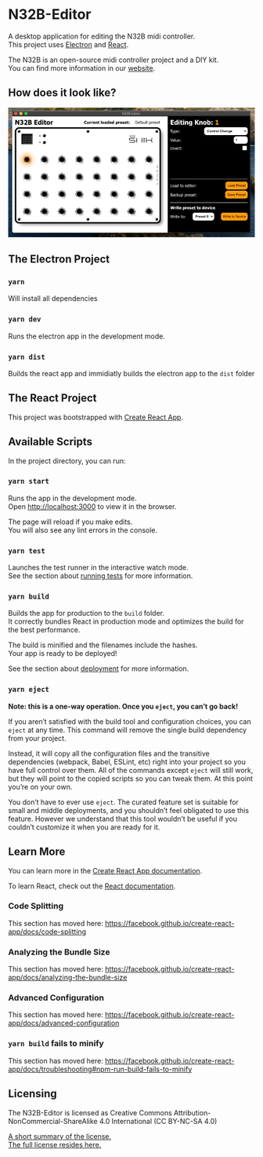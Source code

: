 # N32B-Editor
A desktop application for editing the N32B midi controller.<br />
This project uses [Electron](https://www.electronjs.org/) and [React](https://reactjs.org/).

The N32B is an open-source midi controller project and a DIY kit.<br />
You can find more information in our [website](https://shik.tech).

## How does it look like?
![](N32B-Editor.png)

## The Electron Project

### `yarn`
Will install all dependencies<br />

### `yarn dev`
Runs the electron app in the development mode.

### `yarn dist`
Builds the react app and immidiatly builds the electron app to the `dist` folder<br />

## The React Project

This project was bootstrapped with [Create React App](https://github.com/facebook/create-react-app).

## Available Scripts

In the project directory, you can run:

### `yarn start`

Runs the app in the development mode.<br />
Open [http://localhost:3000](http://localhost:3000) to view it in the browser.

The page will reload if you make edits.<br />
You will also see any lint errors in the console.

### `yarn test`

Launches the test runner in the interactive watch mode.<br />
See the section about [running tests](https://facebook.github.io/create-react-app/docs/running-tests) for more information.

### `yarn build`

Builds the app for production to the `build` folder.<br />
It correctly bundles React in production mode and optimizes the build for the best performance.

The build is minified and the filenames include the hashes.<br />
Your app is ready to be deployed!

See the section about [deployment](https://facebook.github.io/create-react-app/docs/deployment) for more information.

### `yarn eject`

**Note: this is a one-way operation. Once you `eject`, you can’t go back!**

If you aren’t satisfied with the build tool and configuration choices, you can `eject` at any time. This command will remove the single build dependency from your project.

Instead, it will copy all the configuration files and the transitive dependencies (webpack, Babel, ESLint, etc) right into your project so you have full control over them. All of the commands except `eject` will still work, but they will point to the copied scripts so you can tweak them. At this point you’re on your own.

You don’t have to ever use `eject`. The curated feature set is suitable for small and middle deployments, and you shouldn’t feel obligated to use this feature. However we understand that this tool wouldn’t be useful if you couldn’t customize it when you are ready for it.

## Learn More

You can learn more in the [Create React App documentation](https://facebook.github.io/create-react-app/docs/getting-started).

To learn React, check out the [React documentation](https://reactjs.org/).

### Code Splitting

This section has moved here: https://facebook.github.io/create-react-app/docs/code-splitting

### Analyzing the Bundle Size

This section has moved here: https://facebook.github.io/create-react-app/docs/analyzing-the-bundle-size

### Advanced Configuration

This section has moved here: https://facebook.github.io/create-react-app/docs/advanced-configuration

### `yarn build` fails to minify

This section has moved here: https://facebook.github.io/create-react-app/docs/troubleshooting#npm-run-build-fails-to-minify

## Licensing
The N32B-Editor is licensed as Creative Commons Attribution-NonCommercial-ShareAlike 4.0 International (CC BY-NC-SA 4.0)

[A short summary of the license.](https://creativecommons.org/licenses/by-nc-sa/4.0/)<br />
[The full license resides here.](https://creativecommons.org/licenses/by-nc-sa/4.0/legalcode)

